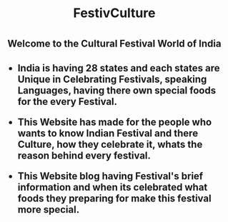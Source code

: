 <h1 align="center"> FestivCulture <h1>
<h2 align="center"> Welcome to the Cultural Festival World of India <h2>

- India is having 28 states and each states are Unique in Celebrating Festivals, speaking Languages, having there
      own special foods for the every Festival.

- This Website has made for the people who wants to know Indian Festival and there Culture, how they celebrate it,
      whats the reason behind every festival.

- This Website blog having Festival's brief information and when its celebrated what foods they preparing for make
      this festival more special.

